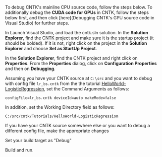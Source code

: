 To debug CNTK's mainline CPU source code, follow the steps below.  To additionally debug the **CUDA code for GPUs** in CNTK, follow the steps below first, and then click [here](Debugging CNTK's GPU source code in Visual Studio) for further steps.

In Launch Visual Studio, and load the cntk.sln solution.
In the **Solution Explorer**, find the CNTK project and make sure it is the startup project (it should be bolded).  If it is not, right click on the project in the **Solution Explorer** and choose **Set as StartUp Project**.

In the **Solution Explorer**, find the CNTK project and right click on **Properties**.  From the **Properties** dialog, click on **Configuration Properties** and then on **Debugging**.

Assuming you have your CNTK source at `C:\src` and you want to debug with config file `lr_bs.cntk` from the the tutorial
[HelloWorld-LogisticRegression](https://github.com/Microsoft/CNTK/tree/master/Tutorials/HelloWorld-LogisticRegression), set the
Command Arguments as follows:

`configFile=lr_bs.cntk deviceId=auto makeMode=false`

In addition, set the Working Directory field as follows:

`C:/src/cntk/Tutorials/HelloWorld-LogisticRegression`

If you have your CNTK source somewhere else or you want to debug a different config file, make the appropriate changes

Set your build target as "Debug"

Build and run.
 
